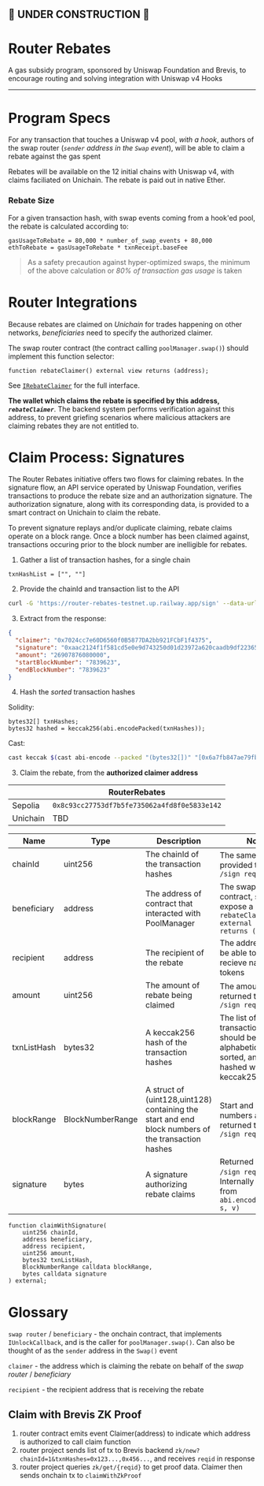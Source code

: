 ## :construction: UNDER CONSTRUCTION :construction:

# Router Rebates

A gas subsidy program, sponsored by Uniswap Foundation and Brevis, to encourage routing and solving integration with Uniswap v4 Hooks

---

# Program Specs

For any transaction that touches a Uniswap v4 pool, _with a hook_, authors of the swap router (_`sender` address in the `Swap` event_), will be able to claim a rebate against the gas spent

Rebates will be available on the 12 initial chains with Uniswap v4, with claims faciliated on Unichain. The rebate is paid out in native Ether.

### Rebate Size

For a given transaction hash, with swap events coming from a hook'ed pool, the rebate is calculated according to:

```
gasUsageToRebate = 80,000 * number_of_swap_events + 80,000
ethToRebate = gasUsageToRebate * txnReceipt.baseFee
```

> As a safety precaution against hyper-optimized swaps, the minimum of the above calculation or _80% of transaction gas usage_ is taken

# Router Integrations

Because rebates are claimed on _Unichain_ for trades happening on other networks, _beneficiaries_ need to specify the authorized claimer.

The swap router contract (the contract calling `poolManager.swap()`) should implement this function selector:

```solidity
function rebateClaimer() external view returns (address);
```

See [`IRebateClaimer`](foundry-contracts/src/interfaces/IRebateClaimer.sol) for the full interface.

**The wallet which claims the rebate is specified by this address, _`rebateClaimer`_**. The backend system performs verification against this address, to prevent griefing scenarios where malicious attackers are claiming rebates they are not entitled to.

# Claim Process: Signatures

The Router Rebates initiative offers two flows for claiming rebates. In the signature flow, an API service operated by Uniswap Foundation, verifies transactions to produce the rebate size and an authorization signature. The authorization signature, along with its corresponding data, is provided to a smart contract on Unichain to claim the rebate.

To prevent signature replays and/or duplicate claiming, rebate claims operate on a block range. Once a block number has been claimed against, transactions occuring prior to the block number are inelligible for rebates.

1. Gather a list of transaction hashes, for a single chain

```
txnHashList = ["", ""]
```

2. Provide the chainId and transaction list to the API

```bash
curl -G 'https://router-rebates-testnet.up.railway.app/sign' --data-urlencode 'chainId=1' --data-urlencode 'txnHashes=0x77014b4caad9c07a4840d6874d6f219ec3476c0311c90036e5f2e4c8072396f6,0xa2b356e88e7b8a2992711790e57a4c0dba7d409d97ea19cd42102f39dbddc3c9'
```

3. Extract from the response:

```json
{
  "claimer": "0x7024cc7e60D6560f0B5877DA2bb921FCbF1f4375",
  "signature": "0xaac2124f1f581cd5e0e9d743250d01d23972a620caadb9df223650be2b5e057862bb8436fb0be03bdd345067e2766d41a10ed2fb42d61d4729283bfd19fd79a71b",
  "amount": "26907876080000",
  "startBlockNumber": "7839623",
  "endBlockNumber": "7839623"
}
```

4. Hash the _sorted_ transaction hashes

Solidity:

```solidity
bytes32[] txnHashes;
bytes32 hashed = keccak256(abi.encodePacked(txnHashes));
```

Cast:

```bash
cast keccak $(cast abi-encode --packed "(bytes32[])" "[0x6a7fb847ae79fbd3689e8c103c8b8c35a27568ab7cf51595d325faa9e559fafe,0x8b978e9082074e5483023f92754465198b6040ce75787fc4427ba4ec25057aaa]")
```

3. Claim the rebate, from the **authorized claimer address**

|          | RouterRebates                                |
| -------- | -------------------------------------------- |
| Sepolia  | `0x8c93cc27753df7b5fe735062a4fd8f0e5833e142` |
| Unichain | TBD                                          |

| Name        | Type             | Description                                                                                        | Notes                                                                                          |
| ----------- | ---------------- | -------------------------------------------------------------------------------------------------- | ---------------------------------------------------------------------------------------------- |
| chainId     | uint256          | The chainId of the transaction hashes                                                              | The same chainId provided to the `GET /sign request`                                           |
| beneficiary | address          | The address of contract that interacted with PoolManager                                           | The swap router contract, should expose a `rebateClaimer() external view returns (address)`    |
| recipient   | address          | The recipient of the rebate                                                                        | The address should be able to safely recieve native Ether tokens                               |
| amount      | uint256          | The amount of rebate being claimed                                                                 | The amount returned the `GET /sign request`                                                    |
| txnListHash | bytes32          | A keccak256 hash of the transaction hashes                                                         | The list of transaction hashes should be alphabetically sorted, and then hashed with keccak256 |
| blockRange  | BlockNumberRange | A struct of (uint128,uint128) containing the start and end block numbers of the transaction hashes | Start and end block numbers are returned the `GET /sign request`                               |
| signature   | bytes            | A signature authorizing rebate claims                                                              | Returned by the `GET /sign request`. Internally derived from `abi.encodePacked(r, s, v)`       |

```solidity
function claimWithSignature(
    uint256 chainId,
    address beneficiary,
    address recipient,
    uint256 amount,
    bytes32 txnListHash,
    BlockNumberRange calldata blockRange,
    bytes calldata signature
) external;
```

# Glossary

`swap router` / `beneficiary` - the onchain contract, that implements `IUnlockCallback`, and is the caller for `poolManager.swap()`. Can also be thought of as the `sender` address in the `Swap()` event

`claimer` - the address which is claiming the rebate on behalf of the _swap router_ / _beneficiary_

`recipient` - the recipient address that is receiving the rebate

## Claim with Brevis ZK Proof

1. router contract emits event Claimer(address) to indicate which address is authorized to call claim function
2. router project sends list of tx to Brevis backend `zk/new?chainId=1&txnHashes=0x123...,0x456...`, and receives `reqid` in response
3. router project queries `zk/get/{reqid}` to get proof data. Claimer then sends onchain tx to `claimWithZkProof`

```

```

```

```

